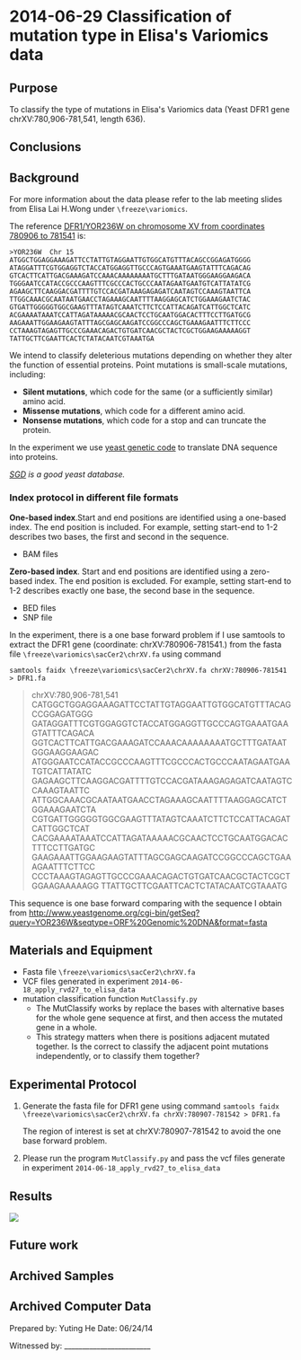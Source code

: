 2014-06-29 Classification of mutation type in Elisa's Variomics data
==============================

Purpose
------------
To classify the type of mutations in Elisa's Variomics data (Yeast DFR1 gene chrXV:780,906-781,541, length 636). 

Conclusions
-----------------

Background
----------------
For more information about the data please refer to the lab meeting slides from Elisa Lai H.Wong under `\freeze\variomics`.

The reference [DFR1/YOR236W on chromosome XV from coordinates 780906 to 781541](http://www.yeastgenome.org/cgi-bin/getSeq?query=YOR236W&seqtype=ORF%20Genomic%20DNA&format=fasta) is:

	>YOR236W  Chr 15  
	ATGGCTGGAGGAAAGATTCCTATTGTAGGAATTGTGGCATGTTTACAGCCGGAGATGGGG
	ATAGGATTTCGTGGAGGTCTACCATGGAGGTTGCCCAGTGAAATGAAGTATTTCAGACAG
	GTCACTTCATTGACGAAAGATCCAAACAAAAAAAATGCTTTGATAATGGGAAGGAAGACA
	TGGGAATCCATACCGCCCAAGTTTCGCCCACTGCCCAATAGAATGAATGTCATTATATCG
	AGAAGCTTCAAGGACGATTTTGTCCACGATAAAGAGAGATCAATAGTCCAAAGTAATTCA
	TTGGCAAACGCAATAATGAACCTAGAAAGCAATTTTAAGGAGCATCTGGAAAGAATCTAC
	GTGATTGGGGGTGGCGAAGTTTATAGTCAAATCTTCTCCATTACAGATCATTGGCTCATC
	ACGAAAATAAATCCATTAGATAAAAACGCAACTCCTGCAATGGACACTTTCCTTGATGCG
	AAGAAATTGGAAGAAGTATTTAGCGAGCAAGATCCGGCCCAGCTGAAAGAATTTCTTCCC
	CCTAAAGTAGAGTTGCCCGAAACAGACTGTGATCAACGCTACTCGCTGGAAGAAAAAGGT
	TATTGCTTCGAATTCACTCTATACAATCGTAAATGA

We intend to classify deleterious mutations depending on whether they alter the function of essential proteins. Point mutations is small-scale mutations, including:

- **Silent mutations**, which code for the same (or a sufficiently similar) amino acid.
- **Missense mutations**, which code for a different amino acid.
- **Nonsense mutations**, which code for a stop and can truncate the protein.

In the experiment we use [yeast genetic code](http://www.ncbi.nlm.nih.gov/Taxonomy/Utils/wprintgc.cgi?mode=c#SG12) to translate DNA sequence into proteins. 

*[SGD](http://www.yeastgenome.org/) is a good yeast database.*

### Index protocol in different file formats
**One-based index**.Start and end positions are identified using a one-based index. The end position is included. For example, setting start-end to 1-2 describes two bases, the first and second in the sequence.

- BAM files

**Zero-based index**. Start and end positions are identified using a zero-based index. The end position is excluded. For example, setting start-end to 1-2 describes exactly one base, the second base in the sequence.

- BED files
- SNP file

In the experiment, there is a one base forward problem if I use samtools to extract the DFR1 gene (coordinate: chrXV:780906-781541.) from the fasta file  `\freeze\variomics\sacCer2\chrXV.fa` using command
	
	samtools faidx \freeze\variomics\sacCer2\chrXV.fa chrXV:780906-781541 > DFR1.fa

>chrXV:780,906-781,541
CATGGCTGGAGGAAAGATTCCTATTGTAGGAATTGTGGCATGTTTACAGCCGGAGATGGG
GATAGGATTTCGTGGAGGTCTACCATGGAGGTTGCCCAGTGAAATGAAGTATTTCAGACA
GGTCACTTCATTGACGAAAGATCCAAACAAAAAAAATGCTTTGATAATGGGAAGGAAGAC
ATGGGAATCCATACCGCCCAAGTTTCGCCCACTGCCCAATAGAATGAATGTCATTATATC
GAGAAGCTTCAAGGACGATTTTGTCCACGATAAAGAGAGATCAATAGTCCAAAGTAATTC
ATTGGCAAACGCAATAATGAACCTAGAAAGCAATTTTAAGGAGCATCTGGAAAGAATCTA
CGTGATTGGGGGTGGCGAAGTTTATAGTCAAATCTTCTCCATTACAGATCATTGGCTCAT
CACGAAAATAAATCCATTAGATAAAAACGCAACTCCTGCAATGGACACTTTCCTTGATGC
GAAGAAATTGGAAGAAGTATTTAGCGAGCAAGATCCGGCCCAGCTGAAAGAATTTCTTCC
CCCTAAAGTAGAGTTGCCCGAAACAGACTGTGATCAACGCTACTCGCTGGAAGAAAAAGG
TTATTGCTTCGAATTCACTCTATACAATCGTAAATG

This sequence is one base forward comparing with the sequence I obtain from http://www.yeastgenome.org/cgi-bin/getSeq?query=YOR236W&seqtype=ORF%20Genomic%20DNA&format=fasta


Materials and Equipment
------------------------------
- Fasta file  `\freeze\variomics\sacCer2\chrXV.fa`
- VCF files generated in experiment `2014-06-18_apply_rvd27_to_elisa_data`
- mutation classification function `MutClassify.py`
	- The MutClassify works by replace the bases with alternative bases for the whole gene sequence at first, and then access the mutated gene in a whole.
	- This strategy matters when there is positions adjacent mutated together. Is the correct to classify the adjacent point mutations independently, or to classify them together?

Experimental Protocol
---------------------------
1. Generate the fasta file for DFR1 gene using command
	`samtools faidx \freeze\variomics\sacCer2\chrXV.fa chrXV:780907-781542 > DFR1.fa`

	The region of interest is set at chrXV:780907-781542 to avoid the one base forward problem.
2. Please run the program `MutClassify.py` and pass the vcf files generate in experiment `2014-06-18_apply_rvd27_to_elisa_data`


Results
-----------
![](T0S2T1T3POSbar.png)




Future work
------------------------


Archived Samples
-------------------------

Archived Computer Data
------------------------------


Prepared by: Yuting He     Date: 06/24/14


Witnessed by: ________________________
